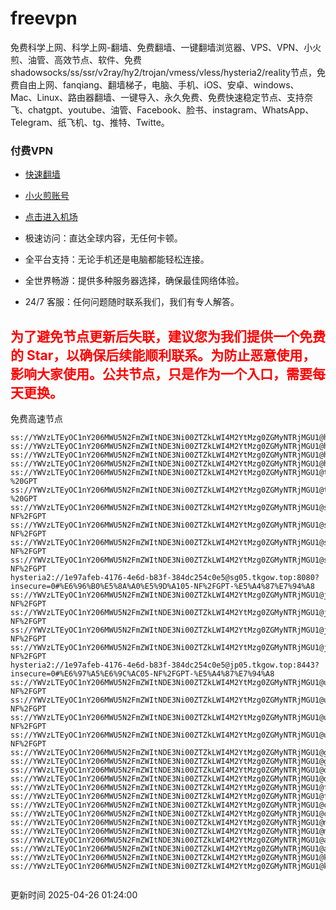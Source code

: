 # freevpn

免费科学上网、科学上网-翻墙、免费翻墙、一键翻墙浏览器、VPS、VPN、小火煎、油管、高效节点、软件、免费shadowsocks/ss/ssr/v2ray/hy2/trojan/vmess/vless/hysteria2/reality节点，免费自由上网、fanqiang、翻墙梯子，电脑、手机、iOS、安卓、windows、Mac、Linux、路由器翻墙、一键导入、永久免费、免费快速稳定节点、支持奈飞、chatgpt、youtube、油管、Facebook、脸书、instagram、WhatsApp、Telegram、纸飞机、tg、推特、Twitte。

### 付费VPN
* [快速翻墙](https://uhuio.top/) 

* [小火煎账号](https://free-clash.top/) 

* [点击进入机场](https://uhuio.top/) 

* 极速访问：直达全球内容，无任何卡顿。

* 全平台支持：无论手机还是电脑都能轻松连接。

* 全世界畅游：提供多种服务器选择，确保最佳网络体验。

* 24/7 客服：任何问题随时联系我们，我们有专人解答。

## <font color="red">为了避免节点更新后失联，建议您为我们提供一个免费的 Star，以确保后续能顺利联系。为防止恶意使用，影响大家使用。公共节点，只是作为一个入口，需要每天更换。</font>

免费高速节点

```ss://YWVzLTEyOC1nY206MWU5N2FmZWItNDE3Ni00ZTZkLWI4M2YtMzg0ZGMyNTRjMGU1@hk01.jgrtoioceaw.help:50384#%E9%A6%99%E6%B8%AF01
ss://YWVzLTEyOC1nY206MWU5N2FmZWItNDE3Ni00ZTZkLWI4M2YtMzg0ZGMyNTRjMGU1@hk02.jigreliewolf.click:17889#%E9%A6%99%E6%B8%AF02
ss://YWVzLTEyOC1nY206MWU5N2FmZWItNDE3Ni00ZTZkLWI4M2YtMzg0ZGMyNTRjMGU1@hk03.jigreliewolf.click:10838#%E9%A6%99%E6%B8%AF03
ss://YWVzLTEyOC1nY206MWU5N2FmZWItNDE3Ni00ZTZkLWI4M2YtMzg0ZGMyNTRjMGU1@hk04.jgrtoioceaw.help:29956#%E9%A6%99%E6%B8%AF04
ss://YWVzLTEyOC1nY206MWU5N2FmZWItNDE3Ni00ZTZkLWI4M2YtMzg0ZGMyNTRjMGU1@hk05.ijgelrkasd.click:41284#%E9%A6%99%E6%B8%AF05
ss://YWVzLTEyOC1nY206MWU5N2FmZWItNDE3Ni00ZTZkLWI4M2YtMzg0ZGMyNTRjMGU1@tw01.jigreliewolf.click:30995#%E5%8F%B0%E6%B9%BE01%20-%20GPT
ss://YWVzLTEyOC1nY206MWU5N2FmZWItNDE3Ni00ZTZkLWI4M2YtMzg0ZGMyNTRjMGU1@tw02.ijgelrkasd.click:22610#%E5%8F%B0%E6%B9%BE02%20-%20GPT
ss://YWVzLTEyOC1nY206MWU5N2FmZWItNDE3Ni00ZTZkLWI4M2YtMzg0ZGMyNTRjMGU1@sg01.jgrtoioceaw.help:55559#%E6%96%B0%E5%8A%A0%E5%9D%A101%20-NF%2FGPT
ss://YWVzLTEyOC1nY206MWU5N2FmZWItNDE3Ni00ZTZkLWI4M2YtMzg0ZGMyNTRjMGU1@sg02.jigreliewolf.click:40574#%E6%96%B0%E5%8A%A0%E5%9D%A102%20-NF%2FGPT
ss://YWVzLTEyOC1nY206MWU5N2FmZWItNDE3Ni00ZTZkLWI4M2YtMzg0ZGMyNTRjMGU1@sg03.ijgelrkasd.click:23716#%E6%96%B0%E5%8A%A0%E5%9D%A103%20-NF%2FGPT
ss://YWVzLTEyOC1nY206MWU5N2FmZWItNDE3Ni00ZTZkLWI4M2YtMzg0ZGMyNTRjMGU1@sg04.jgrtoioceaw.help:17971#%E6%96%B0%E5%8A%A0%E5%9D%A104%20-NF%2FGPT
hysteria2://1e97afeb-4176-4e6d-b83f-384dc254c0e5@sg05.tkgow.top:8080?insecure=0#%E6%96%B0%E5%8A%A0%E5%9D%A105-NF%2FGPT-%E5%A4%87%E7%94%A8
ss://YWVzLTEyOC1nY206MWU5N2FmZWItNDE3Ni00ZTZkLWI4M2YtMzg0ZGMyNTRjMGU1@jp01.jgrtoioceaw.help:58645#%E6%97%A5%E6%9C%AC01%20-NF%2FGPT
ss://YWVzLTEyOC1nY206MWU5N2FmZWItNDE3Ni00ZTZkLWI4M2YtMzg0ZGMyNTRjMGU1@jp02.jgrtoioceaw.help:47462#%E6%97%A5%E6%9C%AC02%20-NF%2FGPT
ss://YWVzLTEyOC1nY206MWU5N2FmZWItNDE3Ni00ZTZkLWI4M2YtMzg0ZGMyNTRjMGU1@jp03.jigreliewolf.click:33414#%E6%97%A5%E6%9C%AC03%20-NF%2FGPT
ss://YWVzLTEyOC1nY206MWU5N2FmZWItNDE3Ni00ZTZkLWI4M2YtMzg0ZGMyNTRjMGU1@jp04.ijgelrkasd.click:58223#%E6%97%A5%E6%9C%AC04%20-NF%2FGPT
hysteria2://1e97afeb-4176-4e6d-b83f-384dc254c0e5@jp05.tkgow.top:8443?insecure=0#%E6%97%A5%E6%9C%AC05-NF%2FGPT-%E5%A4%87%E7%94%A8
ss://YWVzLTEyOC1nY206MWU5N2FmZWItNDE3Ni00ZTZkLWI4M2YtMzg0ZGMyNTRjMGU1@us01.jgrtoioceaw.help:48129#%E7%BE%8E%E5%9B%BD01%20-NF%2FGPT
ss://YWVzLTEyOC1nY206MWU5N2FmZWItNDE3Ni00ZTZkLWI4M2YtMzg0ZGMyNTRjMGU1@us02.jgrtoioceaw.help:44907#%E7%BE%8E%E5%9B%BD02%20-NF%2FGPT
ss://YWVzLTEyOC1nY206MWU5N2FmZWItNDE3Ni00ZTZkLWI4M2YtMzg0ZGMyNTRjMGU1@us03.jigreliewolf.click:43330#%E7%BE%8E%E5%9B%BD03%20-NF%2FGPT
ss://YWVzLTEyOC1nY206MWU5N2FmZWItNDE3Ni00ZTZkLWI4M2YtMzg0ZGMyNTRjMGU1@us04.ijgelrkasd.click:44130#%E7%BE%8E%E5%9B%BD04%20-NF%2FGPT
ss://YWVzLTEyOC1nY206MWU5N2FmZWItNDE3Ni00ZTZkLWI4M2YtMzg0ZGMyNTRjMGU1@gb01.jgrtoioceaw.help:27765#%E8%8B%B1%E5%9B%BD01
ss://YWVzLTEyOC1nY206MWU5N2FmZWItNDE3Ni00ZTZkLWI4M2YtMzg0ZGMyNTRjMGU1@gb02.jigreliewolf.click:52762#%E8%8B%B1%E5%9B%BD02
ss://YWVzLTEyOC1nY206MWU5N2FmZWItNDE3Ni00ZTZkLWI4M2YtMzg0ZGMyNTRjMGU1@de01.jgrtoioceaw.help:20635#%E5%BE%B7%E5%9B%BD01
ss://YWVzLTEyOC1nY206MWU5N2FmZWItNDE3Ni00ZTZkLWI4M2YtMzg0ZGMyNTRjMGU1@de02.jigreliewolf.click:52770#%E5%BE%B7%E5%9B%BD02
ss://YWVzLTEyOC1nY206MWU5N2FmZWItNDE3Ni00ZTZkLWI4M2YtMzg0ZGMyNTRjMGU1@fr01.ijgelrkasd.click:32568#%E6%B3%95%E5%9B%BD01
ss://YWVzLTEyOC1nY206MWU5N2FmZWItNDE3Ni00ZTZkLWI4M2YtMzg0ZGMyNTRjMGU1@fr02.jigreliewolf.click:45265#%E6%B3%95%E5%9B%BD02
ss://YWVzLTEyOC1nY206MWU5N2FmZWItNDE3Ni00ZTZkLWI4M2YtMzg0ZGMyNTRjMGU1@ca01.jigreliewolf.click:30461#%E5%8A%A0%E6%8B%BF%E5%A4%A701
ss://YWVzLTEyOC1nY206MWU5N2FmZWItNDE3Ni00ZTZkLWI4M2YtMzg0ZGMyNTRjMGU1@ca02.ijgelrkasd.click:24053#%E5%8A%A0%E6%8B%BF%E5%A4%A702
ss://YWVzLTEyOC1nY206MWU5N2FmZWItNDE3Ni00ZTZkLWI4M2YtMzg0ZGMyNTRjMGU1@my01.jigreliewolf.click:52408#%E9%A9%AC%E6%9D%A5%E8%A5%BF%E4%BA%9A01
ss://YWVzLTEyOC1nY206MWU5N2FmZWItNDE3Ni00ZTZkLWI4M2YtMzg0ZGMyNTRjMGU1@my02.ijgelrkasd.click:25519#%E9%A9%AC%E6%9D%A5%E8%A5%BF%E4%BA%9A02
ss://YWVzLTEyOC1nY206MWU5N2FmZWItNDE3Ni00ZTZkLWI4M2YtMzg0ZGMyNTRjMGU1@au01.jgrtoioceaw.help:13460#%E6%BE%B3%E5%A4%A7%E5%88%A9%E4%BA%9A01
ss://YWVzLTEyOC1nY206MWU5N2FmZWItNDE3Ni00ZTZkLWI4M2YtMzg0ZGMyNTRjMGU1@au02.ijgelrkasd.click:46073#%E6%BE%B3%E5%A4%A7%E5%88%A9%E4%BA%9A02
ss://YWVzLTEyOC1nY206MWU5N2FmZWItNDE3Ni00ZTZkLWI4M2YtMzg0ZGMyNTRjMGU1@ko01.jgrtoioceaw.help:46108#%E9%9F%A9%E5%9B%BD01
ss://YWVzLTEyOC1nY206MWU5N2FmZWItNDE3Ni00ZTZkLWI4M2YtMzg0ZGMyNTRjMGU1@ko02.jigreliewolf.click:50181#%E9%9F%A9%E5%9B%BD02


```
更新时间 2025-04-26 01:24:00